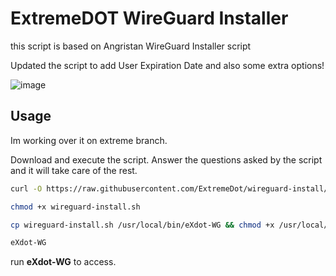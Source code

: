 # ExtremeDOT WireGuard Installer 

this script is based on Angristan WireGuard Installer script

Updated the script to add User Expiration Date and also some extra options!


![image](https://github.com/ExtremeDot/wireguard-install/assets/120102306/9ee5ba7b-1781-4dd6-a716-550b5a3913ef)



## Usage

Im working over it on extreme branch.


Download and execute the script. Answer the questions asked by the script and it will take care of the rest.

```bash
curl -O https://raw.githubusercontent.com/ExtremeDot/wireguard-install/extreme/wireguard-install.sh

chmod +x wireguard-install.sh

cp wireguard-install.sh /usr/local/bin/eXdot-WG && chmod +x /usr/local/bin/eXdot-WG

eXdot-WG

```

run **eXdot-WG**  to access.
